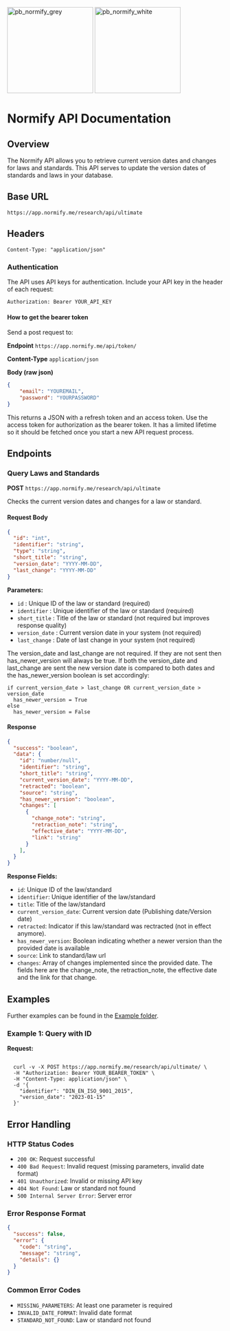 
<img width="200"  alt="pb_normify_grey" src="https://github.com/user-attachments/assets/b3777e1c-20a3-42e7-a7ff-c8af17c0ca94" />

<img width="200"  alt="pb_normify_white" src="https://github.com/user-attachments/assets/56a453c7-5417-4e73-bc45-857c1a6c9062" />

# Normify API Documentation

## Overview

The Normify API allows you to retrieve current version dates and changes for laws and standards. This API serves to update the version dates of standards and laws in your database.

## Base URL

```
https://app.normify.me/research/api/ultimate
```

## Headers

```
Content-Type: "application/json"
```

### Authentication

The API uses API keys for authentication. Include your API key in the header of each request:

```
Authorization: Bearer YOUR_API_KEY
```

#### How to get the bearer token

Send a post request to:

**Endpoint** `https://app.normify.me/api/token/`

**Content-Type** `application/json`

**Body (raw json)**
```json
{
    "email": "YOUREMAIL",
    "password": "YOURPASSWORD"
}
```

This returns a JSON with a refresh token and an access token. Use the access token for authorization as the bearer token. It has a limited lifetime so it should be fetched once you start a new API request process.

## Endpoints

### Query Laws and Standards

**POST** `https://app.normify.me/research/api/ultimate`

Checks the current version dates and changes for a law or standard.

#### Request Body

```json
{
  "id": "int",
  "identifier": "string",
  "type": "string",
  "short_title": "string", 
  "version_date": "YYYY-MM-DD",
  "last_change": "YYYY-MM-DD"
}
```

**Parameters:**
- `id` : Unique ID of the law or standard (required)
- `identifier` : Unique identifier of the law or standard (required)
- `short_title` : Title of the law or standard (not required but improves response quality)
- `version_date` : Current version date in your system (not required)
- `last_change` : Date of last change in your system (not required)

The version_date and last_change are not required. If they are not sent then has_newer_version will always be true. 
If both the version_date and last_change are sent the new version date is compared to both dates and the has_newer_version boolean is set accordingly:

```
if current_version_date > last_change OR current_version_date > version_date
  has_newer_version = True
else
  has_newer_version = False
```

#### Response

```json
{
  "success": "boolean",
  "data": {
    "id": "number/null",
    "identifier": "string",
    "short_title": "string",
    "current_version_date": "YYYY-MM-DD",
    "retracted": "boolean",
    "source": "string",
    "has_newer_version": "boolean",
    "changes": [
      {
        "change_note": "string",
        "retraction_note": "string",
        "effective_date": "YYYY-MM-DD",
        "link": "string"
      }
    ],
  }
}
```

**Response Fields:**
- `id`: Unique ID of the law/standard
- `identifier`: Unique identifier of the law/standard
- `title`: Title of the law/standard
- `current_version_date`: Current version date (Publishing date/Version date)
- `retracted`: Indicator if this law/standard was rectracted (not in effect anymore).
- `has_newer_version`: Boolean indicating whether a newer version than the provided date is available
- `source`: Link to standard/law url
- `changes`: Array of changes implemented since the provided date. The fields here are the change_note, the retraction_note, the effective date and the link for that change.

## Examples

Further examples can be found in the [Example folder](./Examples/).

### Example 1: Query with ID

**Request:**
```

  curl -v -X POST https://app.normify.me/research/api/ultimate/ \
  -H "Authorization: Bearer YOUR_BEARER_TOKEN" \
  -H "Content-Type: application/json" \
  -d '{
    "identifier": "DIN_EN_ISO_9001_2015",
    "version_date": "2023-01-15"
  }'
```

## Error Handling

### HTTP Status Codes

- `200 OK`: Request successful
- `400 Bad Request`: Invalid request (missing parameters, invalid date format)
- `401 Unauthorized`: Invalid or missing API key
- `404 Not Found`: Law or standard not found
- `500 Internal Server Error`: Server error

### Error Response Format

```json
{
  "success": false,
  "error": {
    "code": "string",
    "message": "string",
    "details": {}
  }
}
```

### Common Error Codes

- `MISSING_PARAMETERS`: At least one parameter is required
- `INVALID_DATE_FORMAT`: Invalid date format
- `STANDARD_NOT_FOUND`: Law or standard not found
